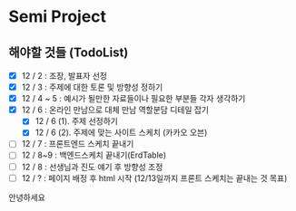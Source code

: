 # Semi Project

## 해야할 것들 (TodoList)

- [x] 12 / 2       :   조장, 발표자 선정 
- [x] 12 / 3       :   주제에 대한 토론 및 방향성 정하기
- [x] 12 / 4 ~ 5   :   예시가 될만한 자료들이나 필요한 부분들 각자 생각하기
- [x] 12 / 6       :   온라인 만남으로 대체 만남 역할분담 디테일 잡기
  - [x] 12 / 6 (1). 주제 선정하기
  - [x] 12 / 6 (2). 주제에 맞는 사이트 스케치 (카카오 오븐)
- [ ] 12 / 7       : 프론트엔드 스케치 끝내기 
- [ ] 12 / 8~9     : 백엔드스케치 끝내기(ErdTable)
- [ ] 12 / 8       : 선생님과 진도 얘기 후 방향성 조정
- [ ] 12 / ?       : 페이지 배정 후 html 시작 (12/13일까지 프론트 스케치는 끝내는 것 목표)

안녕하세요
